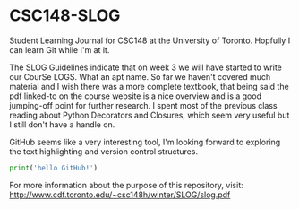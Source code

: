 # CSC148-SLOG
Student Learning Journal for CSC148 at the University of Toronto. Hopfully I can learn Git while I'm at it.

The SLOG Guidelines indicate that on week 3 we will have started to write our CourSe LOGS. What an apt name. So far we haven't covered much material and I wish there was a more complete textbook, that being said the pdf linked-to on the course website is a nice overview and is a good jumping-off point for further research.
I spent most of the previous class reading about Python Decorators and Closures, which seem very useful but I still don't have a handle on.

GitHub seems like a very interesting tool, I'm looking forward to exploring the text highlighting and version control structures.

``` python
print('hello GitHub!')
```

For more information about the purpose of this repository, visit: http://www.cdf.toronto.edu/~csc148h/winter/SLOG/slog.pdf
